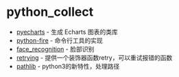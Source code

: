 # python_collect

* [pyecharts](http://pyecharts.org/#/zh-cn/) - 生成 Echarts 图表的类库
* [python-fire](https://github.com/google/python-fire) - 命令行工具的实现
* [face_recognition](https://github.com/ageitgey/face_recognition) - 脸部识别
* [retrying](https://pypi.python.org/pypi/retrying) - 提供一个装饰器函数retry，可以重试报错的函数
* [pathlib](https://docs.python.org/3/library/pathlib.html) - python3的新特性，处理路径
